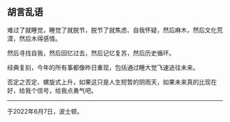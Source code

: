 ## 胡言乱语

难过了就睡觉，睡觉了就脱节，脱节了就焦虑、自我怀疑，然后麻木，然后文化荒漠，然后木得感情。

然后寻找自我，然后回忆过去，然后记忆复苏，然后历史循环。

经典复刻，今年的所有事都像昨日重现，包括通过睡大觉飞速逃往未来。

否定之否定、螺旋式上升，如果这只是人生短暂的阴雨天，如果未来真的比现在好，给我个信号，给我点勇气吧。



------

于2022年6月7日，波士顿。

